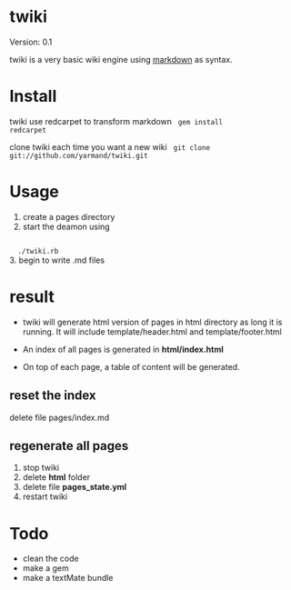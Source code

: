 twiki
=

Version: 0.1

twiki is a very basic wiki engine using [markdown](http://daringfireball.net/projects/markdown/) as syntax.

Install
=
twiki use redcarpet to transform markdown
<code>
  gem install redcarpet
</code>

clone twiki each time you want a new wiki
<code>
  git clone git://github.com/yarmand/twiki.git
</code>

Usage
=
1. create a pages directory
2. start the deamon using
<code>
  ./twiki.rb
</code>
3. begin to write .md files

result
=
- twiki will generate html version of pages in html directory as long it is running.
It will include template/header.html and template/footer.html

- An index of all pages is generated in **html/index.html**

- On top of each page, a table of content will be generated.

reset the index
-
delete file pages/index.md

regenerate all pages
-
1. stop twiki
2. delete **html** folder
3. delete file **pages_state.yml**
4. restart twiki

Todo
=
- clean the code
- make a gem
- make a textMate bundle

